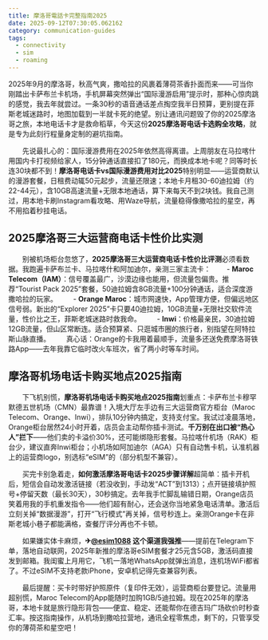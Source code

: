 ```yaml
---
title: 摩洛哥電話卡完整指南2025
date: 2025-09-12T07:30:05.062162
category: communication-guides
tags:
  - connectivity
  - sim
  - roaming
---
```


2025年9月的摩洛哥，秋高气爽，撒哈拉的风裹着薄荷茶香扑面而来——可当你刚踏出卡萨布兰卡机场，手机屏幕突然弹出“国际漫游启用”提示时，那种心惊肉跳的感觉，我去年就尝过。一条30秒的语音通话差点掏空我半日预算，更别提在菲斯老城迷路时，地图加载到一半就卡死的绝望。别让通讯问题毁了你的2025摩洛哥之旅，本地电话卡才是救命稻草，今天这份**2025摩洛哥电话卡选购全攻略**，就是专为此刻行程量身定制的避坑指南。

　　先说最扎心的：国际漫游费用在2025年依然高得离谱。上周朋友在马拉喀什用国内卡打视频给家人，15分钟通话直接扣了180元，而换成本地卡呢？同等时长连30块都不到！**摩洛哥电话卡vs国际漫游费用对比2025**特别明显——运营商默认的漫游套餐，日租费动辄50元起步，流量还限速；本地卡月租30-60迪拉姆（约22-44元），含10GB高速流量+无限本地通话，算下来每天不到2块钱。我自己测过，用本地卡刷Instagram看攻略、用Waze导航，流量稳得像撒哈拉的星空，再不用掐着秒挂电话。

## 2025摩洛哥三大运营商电话卡性价比实测
　　别被机场柜台忽悠了，**2025摩洛哥三大运营商电话卡性价比评测**必须看数据。我跑遍卡萨布兰卡、马拉喀什和阿加迪尔，亲测三家主流卡：
　　- **Maroc Telecom（IAM）**：信号覆盖最广，沙漠边缘也能用，但流量包偏贵。推荐“Tourist Pack 2025”套餐，50迪拉姆含8GB流量+100分钟通话，适合深度游撒哈拉的玩家。
　　- **Orange Maroc**：城市网速快，App管理方便，但偏远地区信号弱。新出的“Explorer 2025”卡只要40迪拉姆，10GB流量+无限社交软件流量，性价比之王，菲斯老城迷路时救我命。
　　- **Inwi**：价格最亲民，30迪拉姆12GB流量，但山区常断连。适合预算紧、只逛城市圈的旅行者，别指望在阿特拉斯山脉直播。
　　真心话：Orange的卡我用着最顺手，流量多还送免费摩洛哥铁路App——去年我靠它临时改火车班次，省了两小时等车时间。

## 摩洛哥机场电话卡购买地点2025指南
　　下飞机别慌，**摩洛哥机场电话卡购买地点2025指南**划重点：卡萨布兰卡穆罕默德五世机场（CMN）最靠谱！入境大厅左手边有三大运营商官方柜台（Maroc Telecom、Orange、Inwi），排队10分钟内搞定，支持支付宝。我试过凌晨落地，Orange柜台居然24小时开着，店员会主动帮你插卡测试。**千万别在出口被“热心人”拦下**——他们卖的卡溢价30%，还可能绑隐形套餐。马拉喀什机场（RAK）柜台少，建议直奔Inwi柜台；小机场如阿加迪尔（AGA）只有自动售卡机，认准机器上的运营商logo，别选标“eSIM”的（部分机型不兼容）。

　　买完卡别急着走，**如何激活摩洛哥电话卡2025步骤详解**超简单：插卡开机后，短信会自动发激活链接（若没收到，手动发“ACT”到1313）；点开链接填护照号+停留天数（最长30天），30秒搞定。去年我手忙脚乱输错日期，Orange店员笑着用我的手机重发指令——他们超有耐心，还会送你当地紧急电话清单。激活后立刻关掉“数据漫游”，打开“飞行模式”再关掉，信号秒连上。亲测Orange卡在非斯老城小巷子都能满格，查餐厅评分再也不卡顿。

　　如果嫌实体卡麻烦，**✈[@esim1088](https://t.me/s/esim1088) 这个渠道我强推**——提前在Telegram下单，落地自动联网，2025年新推的摩洛哥eSIM套餐才25元含5GB，激活码直接发到邮箱。我闺蜜上月用它，飞机一落地WhatsApp就弹出消息，连机场WiFi都省了。不过eSIM不支持老款iPhone，安卓机记得先查兼容列表。

　　最后提醒：买卡时带好护照原件（复印件无效），运营商柜台要登记。流量用超别慌，Maroc Telecom的App能随时加购1GB/5迪拉姆。现在2025年的摩洛哥，本地卡就是旅行隐形背包——便宜、稳定、还能帮你在德吉玛广场砍价时秒查汇率。按这指南操作，从机场到撒哈拉营地，通讯全程零焦虑，剩下的，只管享受你的薄荷茶和星空吧！